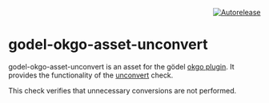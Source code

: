 <p align="right">
<a href="https://autorelease.general.dmz.palantir.tech/palantir/godel-okgo-asset-unconvert"><img src="https://img.shields.io/badge/Perform%20an-Autorelease-success.svg" alt="Autorelease"></a>
</p>

godel-okgo-asset-unconvert
==========================
godel-okgo-asset-unconvert is an asset for the gödel [okgo plugin](https://github.com/palantir/okgo). It provides the 
functionality of the [unconvert](https://github.com/mdempsky/unconvert) check.

This check verifies that unnecessary conversions are not performed.
